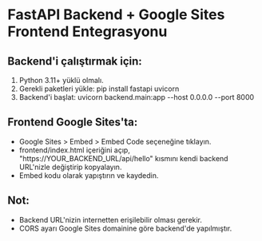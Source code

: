 # FastAPI Backend + Google Sites Frontend Entegrasyonu

## Backend'i çalıştırmak için:

1. Python 3.11+ yüklü olmalı.
2. Gerekli paketleri yükle:
   pip install fastapi uvicorn
3. Backend'i başlat:
   uvicorn backend.main:app --host 0.0.0.0 --port 8000

## Frontend Google Sites'ta:

- Google Sites > Embed > Embed Code seçeneğine tıklayın.
- frontend/index.html içeriğini açıp, 
  "https://YOUR_BACKEND_URL/api/hello" kısmını kendi backend URL'nizle değiştirip kopyalayın.
- Embed kodu olarak yapıştırın ve kaydedin.

## Not:

- Backend URL'nizin internetten erişilebilir olması gerekir.
- CORS ayarı Google Sites domainine göre backend'de yapılmıştır.
